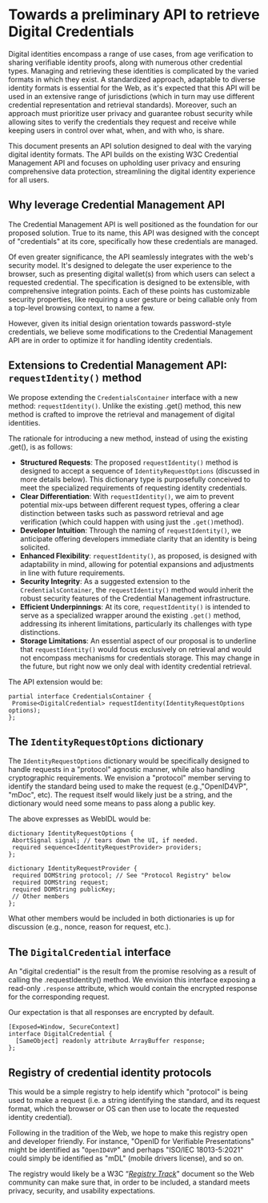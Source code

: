 # Towards a preliminary API to retrieve Digital Credentials

Digital identities encompass a range of use cases, from age verification to sharing verifiable identity proofs, along with numerous other credential types. Managing and retrieving these identities is complicated by the varied formats in which they exist. A standardized approach, adaptable to diverse identity formats is essential for the Web, as it's expected that this API will be used in an extensive range of jurisdictions (which in turn may use different credential representation and retrieval standards). Moreover, such an approach must prioritize user privacy and guarantee robust security while allowing sites to verify the credentials they request and receive while keeping users in control over what, when, and with who, is share.

This document presents an API solution designed to deal with the varying digital identity formats. The API builds on the existing W3C Credential Management API and focuses on upholding user privacy and ensuring comprehensive data protection, streamlining the digital identity experience for all users.

## Why leverage Credential Management API

The Credential Management API is well positioned as the foundation for our proposed solution. True to its name, this API was designed with the concept of "credentials" at its core, specifically how these credentials are managed.

Of even greater significance, the API seamlessly integrates with the web's security model. It's designed to delegate the user experience to the browser, such as presenting digital wallet(s) from which users can select a requested credential. The specification is designed to be extensible, with comprehensive integration points. Each of these points has customizable security properties, like requiring a user gesture or being callable only from a top-level browsing context, to name a few.

However, given its initial design orientation towards password-style credentials, we believe some modifications to the Credential Management API are in order to optimize it for handling identity credentials.

## Extensions to Credential Management API: `requestIdentity()` method

We propose extending the `CredentialsContainer` interface with a new method: `requestIdentity()`. Unlike the existing .get() method, this new method is crafted to improve the retrieval and management of digital identities.

The rationale for introducing a new method, instead of using the existing .get(), is as follows:

- **Structured Requests**: The proposed `requestIdentity()` method is designed to accept a sequence of `IdentityRequestOptions` (discussed in more details below). This dictionary type is purposefully conceived to meet the specialized requirements of requesting identity credentials.
- **Clear Differentiation**: With `requestIdentity()`, we aim to prevent potential mix-ups between different request types, offering a clear distinction between tasks such as password retrieval and age verification (which could happen with using just the `.get()`method).
- **Developer Intuition**: Through the naming of `requestIdentity()`, we anticipate offering developers immediate clarity that an identity is being solicited.
- **Enhanced Flexibility**: `requestIdentity()`, as proposed, is designed with adaptability in mind, allowing for potential expansions and adjustments in line with future requirements.
- **Security Integrity**: As a suggested extension to the `CredentialsContainer`, the `requestIdentity()` method would inherit the robust security features of the Credential Management infrastructure.
- **Efficient Underpinnings**: At its core, `requestIdentity()` is intended to serve as a specialized wrapper around the existing `.get()` method, addressing its inherent limitations, particularly its challenges with type distinctions.
- **Storage Limitations**: An essential aspect of our proposal is to underline that `requestIdentity()` would focus exclusively on retrieval and would not encompass mechanisms for credentials storage. This may change in the future, but right now we only deal with identity credential retrieval.

The API extension would be:

```WebIDL
partial interface CredentialsContainer {
 Promise<DigitalCredential> requestIdentity(IdentityRequestOptions options);
};
```

## The `IdentityRequestOptions` dictionary

The `IdentityRequestOptions` dictionary would be specifically designed to handle requests in a "protocol" agnostic manner, while also handling cryptographic requirements. We envision a "protocol" member serving to identify the standard being used to make the request (e.g.,"OpenID4VP", "mDoc", etc). The request itself would likely just be a string, and the dictionary would need some means to pass along a public key.

The above expresses as WebIDL would be:

```WebIDL
dictionary IdentityRequestOptions {
 AbortSignal signal; // tears down the UI, if needed.
 required sequence<IdentityRequestProvider> providers;
};

dictionary IdentityRequestProvider {
 required DOMString protocol; // See "Protocol Registry" below
 required DOMString request;
 required DOMString publicKey;
 // Other members
};
```

What other members would be included in both dictionaries is up for discussion (e.g., nonce, reason for request, etc.).

## The `DigitalCredential` interface

An "digital credential" is the result from the promise resolving as a result of calling the .requestIdentity() method. We envision this interface exposing a read-only `.response` attribute, which would contain the encrypted response for the corresponding request.

Our expectation is that all responses are encrypted by default.

```WebIDL
[Exposed=Window, SecureContext]
interface DigitalCredential {
  [SameObject] readonly attribute ArrayBuffer response;
};
```

## Registry of credential identity protocols

This would be a simple registry to help identify which "protocol" is being used to make a request (i.e. a string identifying the standard, and its request format, which the browser or OS can then use to locate the requested identity credential).

Following in the tradition of the Web, we hope to make this registry open and developer friendly. For instance, "OpenID for Verifiable Presentations" might be identified as "`OpenID4VP`" and perhaps "ISO/IEC 18013-5:2021" could simply be identified as "mDL" (mobile drivers license), and so on.

The registry would likely be a W3C “[_Registry Track_](https://www.w3.org/2023/Process-20230612/#registries)" document so the Web community can make sure that, in order to be included, a standard meets privacy, security, and usability expectations.
